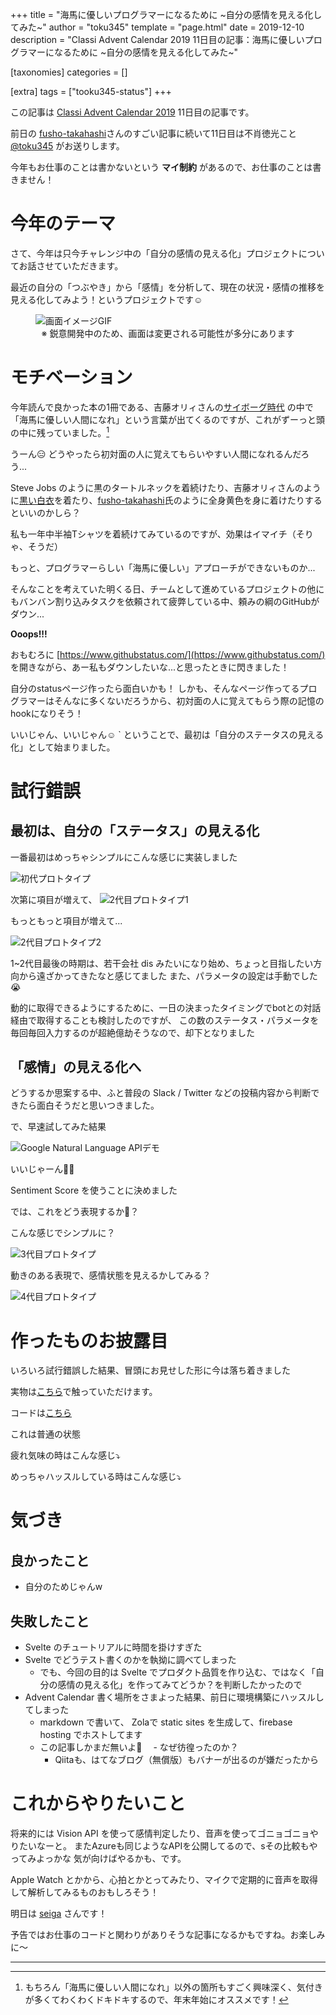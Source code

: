 +++
title = "海馬に優しいプログラマーになるために ~自分の感情を見える化してみた~"
author = "toku345"
template = "page.html"
date = 2019-12-10
description = "Classi Advent Calendar 2019 11日目の記事：海馬に優しいプログラマーになるために ~自分の感情を見える化してみた~"

[taxonomies]
categories = []

[extra]
tags = ["tooku345-status"]
+++

この記事は [Classi Advent Calendar 2019](https://qiita.com/advent-calendar/2019/classi) 11日目の記事です。

前日の [fusho-takahashi](https://qiita.com/fusho-takahashi)さんのすごい記事に続いて11日目は不肖徳光こと [@toku345](https://twitter.com/toku345) がお送りします。

今年もお仕事のことは書かないという **マイ制約** があるので、お仕事のことは書きません！


# 今年のテーマ

さて、今年は只今チャレンジ中の「自分の感情の見える化」プロジェクトについてお話させていただきます。

最近の自分の「つぶやき」から「感情」を分析して、現在の状況・感情の推移を見える化してみよう！というプロジェクトです☺️


<figure>
  <img src="toku345-status-capture.gif" alt="画面イメージGIF" />
  <figcaption style="display: block; text-align: center;">※ 鋭意開発中のため、画面は変更される可能性が多分にあります</figcaption>
</figure>


# モチベーション

今年読んで良かった本の1冊である、吉藤オリィさんの[サイボーグ時代](https://www.amazon.co.jp/dp/4866630620) の中で「海馬に優しい人間になれ」という言葉が出てくるのですが、これがずーっと頭の中に残っていました。[^1]

うーん😑
どうやったら初対面の人に覚えてもらいやすい人間になれるんだろう...

Steve Jobs のように黒のタートルネックを着続けたり、吉藤オリィさんのように[黒い白衣](https://twitter.com/orybotstory/status/1020117428599050240)を着たり、[fusho-takahashi](https://qiita.com/fusho-takahashi)氏のように全身黄色を身に着けたりするといいのかしら？

私も一年中半袖Tシャツを着続けてみているのですが、効果はイマイチ（そりゃ、そうだ）


もっと、プログラマーらしい「海馬に優しい」アプローチができないものか...


そんなことを考えていた明くる日、チームとして進めているプロジェクトの他にもバンバン割り込みタスクを依頼されて疲弊している中、頼みの綱のGitHubがダウン...

**Ooops!!!**

おもむろに [https://www.githubstatus.com/](https://www.githubstatus.com/) を開きながら、あー私もダウンしたいな...と思ったときに閃きました！

自分のstatusページ作ったら面白いかも！
しかも、そんなページ作ってるプログラマーはそんなに多くないだろうから、初対面の人に覚えてもらう際の記憶のhookになりそう！

いいじゃん、いいじゃん☺️
`
ということで、最初は「自分のステータスの見える化」として始まりました。


# 試行錯誤

## 最初は、自分の「ステータス」の見える化

一番最初はめっちゃシンプルにこんな感じに実装しました

![初代プロトタイプ](status-prototype-1st.png)

次第に項目が増えて、
![2代目プロトタイプ1](status-prototype-2nd-1.png)

もっともっと項目が増えて...

![2代目プロトタイプ2](status-prototype-2nd-2.png)

1~2代目最後の時期は、若干会社 dis みたいになり始め、ちょっと目指したい方向から遠ざかってきたなと感じてました
また、パラメータの設定は手動でした😭

動的に取得できるようにするために、一日の決まったタイミングでbotとの対話経由で取得することも検討したのですが、
この数のステータス・パラメータを毎回毎回入力するのが超絶億劫そうなので、却下となりました


## 「感情」の見える化へ

どうするか思案する中、ふと普段の Slack / Twitter などの投稿内容から判断できたら面白そうだと思いつきました。

で、早速試してみた結果

![Google Natural Language APIデモ](google-natural-language-api-demo.png)

いいじゃーん🙌🏻

Sentiment Score を使うことに決めました


では、これをどう表現するか🤔？

こんな感じでシンプルに？

![3代目プロトタイプ](status-prototype-3rd.png)


動きのある表現で、感情状態を見えるかしてみる？

![4代目プロトタイプ](status-prototype-4th.gif)


# 作ったものお披露目

いろいろ試行錯誤した結果、冒頭にお見せした形に今は落ち着きました

実物は[こちら](https://status.toku345.com/)で触っていただけます。

コードは[こちら](https://github.com/toku345/status)



これは普通の状態


疲れ気味の時はこんな感じ⤵︎

めっちゃハッスルしている時はこんな感じ⤵︎


# 気づき

## 良かったこと
- 自分のためじゃんw

## 失敗したこと

- Svelte のチュートリアルに時間を掛けすぎた
- Svelte でどうテスト書くのかを執拗に調べてしまった
  - でも、今回の目的は Svelte でプロダクト品質を作り込む、ではなく「自分の感情の見える化」を作ってみてどうか？を判断したかったので
- Advent Calendar 書く場所をさまよった結果、前日に環境構築にハッスルしてしまった
  - markdown で書いて、 Zolaで static sites を生成して、firebase hosting でホストしてます
  - この記事しかまだ無いよ🙈
 　- なぜ彷徨ったのか？
    - Qiitaも、はてなブログ（無償版）もバナーが出るのが嫌だったから


# これからやりたいこと

将来的には Vision API を使って感情判定したり、音声を使ってゴニョゴニョやりたいなーと。
またAzureも同じようなAPIを公開してるので、sその比較もやってみよっかな
気が向けばやるかも、です。

Apple Watch とかから、心拍とかとってみたり、マイクで定期的に音声を取得して解析してみるものおもしろそう！




明日は [seiga](https://qiita.com/Seiga) さんです！

予告ではお仕事のコードと関わりがありそうな記事になるかもですね。お楽しみに〜


---


[^1]: もちろん「海馬に優しい人間になれ」以外の箇所もすごく興味深く、気付きが多くてわくわくドキドキするので、年末年始にオススメです！
